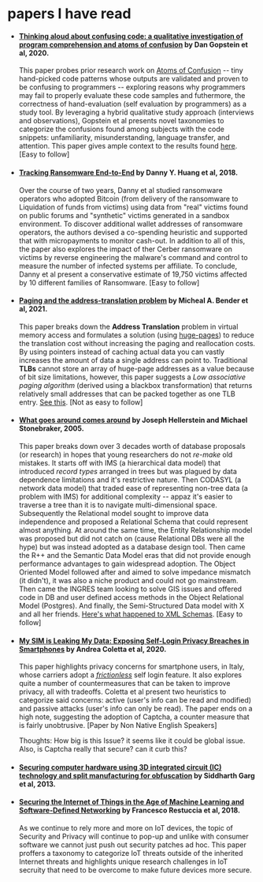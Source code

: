 # papers I have read

* #### [Thinking aloud about confusing code: a qualitative investigation of program comprehension and atoms of confusion](https://dl.acm.org/doi/10.1145/3368089.3409714) by **Dan Gopstein** et al, 2020.
  This paper probes prior research work on [Atoms of Confusion](https://atomsofconfusion.com/) -- tiny hand-picked code patterns whose outputs are validated and proven to be confusing to programmers -- exploring reasons why programmers may fail to properly evaluate these code samples and futhermore, the correctness of hand-evaluation (self evaluation by programmers) as a study tool. By leveraging a hybrid qualitative study approach (interviews and observations), Gopstein et al presents novel taxonomies to categorize the confusions found among subjects with the code snippets: unfamiliarity, misunderstanding, language transfer, and attention. This paper gives ample context to the results found [here](https://dl.acm.org/doi/10.1145/3106237.3106264). [Easy to follow] 
  
* #### [Tracking Ransomware End-to-End](https://ieeexplore.ieee.org/document/8418627) by **Danny Y. Huang** et al, 2018.
  Over the course of two years, Danny et al studied ransomware operators who adopted Bitcoin (from delivery of the ransomware to Liquidation of funds from victims) using data from "real" victims found on public forums and "synthetic" victims generated in a sandbox environment. To discover additional wallet addresses of ransomware operators, the authors devised a co-spending heuristic and supported that with micropayments to monitor cash-out. In addition to all of this, the paper also explores the impact of ther Cerber ransomware on victims by reverse engineering the malware's command and control to measure the number of infected systems per affiliate. To conclude, Danny et al present a conservative estimate of 19,750 victims affected by 10 different families of Ransomware. [Easy to follow]
  
* #### [Paging and the address-translation problem](https://dl.acm.org/doi/pdf/10.1145/3409964.3461814) by **Micheal A. Bender** et al, 2021.
  This paper breaks down the **Address Translation** problem in virtual memory access and formulates a solution (using [huge-pages](https://lwn.net/Articles/374424/)) to reduce the translation cost without increasing the paging and reallocation costs. By using pointers instead of caching actual data you can vastly increases the amount of data a single address can point to. Traditional **TLBs** cannot store an array of huge-page addresses as a value because of bit size limitations, however, this paper suggests a *Low associative paging algorithm* (derived using a blackbox transformation) that returns relatively small addresses that can be packed together as one TLB entry. [See this](https://www.youtube.com/watch?v=AbvW8m7xMFI&t=743s). [Not as easy to follow]
  
  <!-- Programs who access pages through a virtual page address require for the virtual address to be translated to a physical address in RAM where the page is stored, this step is called **Address Translation (AT)** and is done using a Page Table stored in-RAM that holds virtual to physical address mappings. The cost of **AT** becomes a lot more significant when you consider that every memory reference MUST undergo **AT**, hence the reason modern CPUs have **TLBs** (Translation Lookaside Bufffers) -- kv stores that cache pointers to data in the page table.  -->
  

  <!--- reduce to 6 lines -->

* #### [What goes around comes around](https://blog.vaticle.com/what-goes-around-comes-around-52d38ee1ea9e) by  **Joseph Hellerstein** and **Michael Stonebraker**, 2005.
  This paper breaks down over 3 decades worth of database proposals (or research) in hopes that young researchers do not *re-make* old mistakes. It starts off with IMS (a hierarchical data model) that introduced *record types* arranged in trees but was plagued by data dependence limitations and it's restrictive nature. Then CODASYL (a network data model) that traded ease of representing non-tree data (a problem with IMS) for additional complexity -- appaz it's easier to traverse a tree than it is to navigate multi-dimensional space. Subsequently the Relational model sought to improve data independence and proposed a Relational Schema that could represent almost anything. At around the same time, the Entity Relationship model was proposed but did not catch on (cause Relational DBs were all the hype) but was instead adopted as a database design tool. Then came the R++ and the Semantic Data Model eras that did not provide enough performance advantages to gain widespread adoption. The Object Oriented Model followed after and aimed to solve impedance mismatch (it didn't), it was also a niche product and could not go mainstream. Then came the INGRES team looking to solve GIS issues and offered code in DB and user defined access methods in the Object Relational Model (Postgres). And finally, the Semi-Structured Data model with X and all her friends. [Here's what happened to XML Schemas](https://doveltech.com/innovation/whatever-happened-to-xml-schemas/). [Easy to follow]

  <!--- reduce to 6 lines -->

* #### [My SIM is Leaking My Data: Exposing Self-Login Privacy Breaches in Smartphones](https://www.researchgate.net/publication/340033130_My_SIM_is_Leaking_My_Data_Exposing_Self-Login_Privacy_Breaches_in_Smartphones) by **Andrea Coletta** et al, 2020.
  This paper highlights privacy concerns for smartphone users, in Italy, whose carriers adopt a *[frictionless]()* self login feature. It also explores quite a number of countermeasures that can be taken to improve privacy, all with tradeoffs. Coletta et al present two heuristics to categorize said concerns: active (user's info can be read and modified) and passive attacks (user's info can only be read). The paper ends on a high note, suggesting the adoption of Captcha, a counter measure that is fairly unobtrusive. [Paper by Non Native English Speakers]

  Thoughts: How big is this Issue? it seems like it could be global issue. Also, is Captcha really that secure? can it curb this?
* #### [Securing computer hardware using 3D integrated circuit (IC) technology and split manufacturing for obfuscation]() by **Siddharth Garg** et al, 2013.
 
* #### [Securing the Internet of Things in the Age of Machine Learning and Software-Defined Networking](https://ieeexplore.ieee.org/document/8377989) by **Francesco Restuccia** et al, 2018.
  As we continue to rely more and more on IoT devices, the topic of Security and Privacy will continue to pop-up and unlike with consumer software we cannot just push out security patches ad hoc. This paper proffers a taxonomy to categorize IoT threats outside of the inherited Internet threats and highlights unique research challenges in IoT secruity that need to be overcome to make future devices more secure.
  






